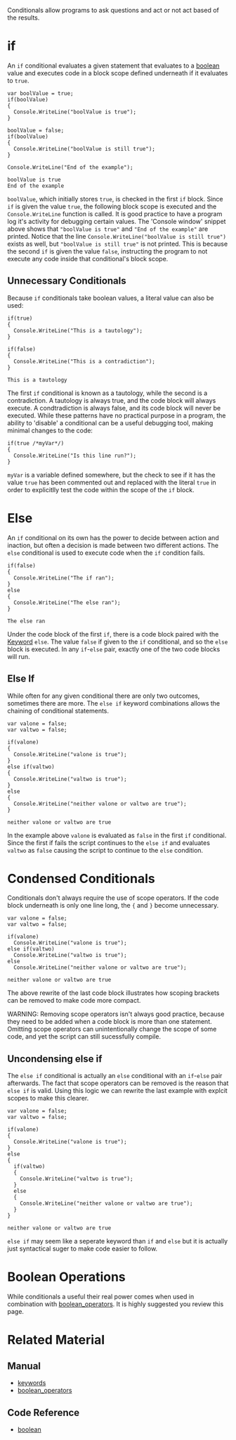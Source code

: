 Conditionals allow programs to ask questions and act or not act based of the results.

 # if
An `if` conditional evaluates a given statement that evaluates to a [boolean](https://github.com/zeroengineteam/ZeroDocs/code_reference/zilch_base_types/boolean.markdown) value and executes code in a block scope defined underneath if it evaluates to `true`.

```lang=csharp, name=if Conditional
var boolValue = true;
if(boolValue)
{
  Console.WriteLine("boolValue is true");
}

boolValue = false;
if(boolValue)
{
  Console.WriteLine("boolValue is still true");
}

Console.WriteLine("End of the example");
```
```name=Console window
boolValue is true
End of the example
```
`boolValue`, which initially stores `true`, is checked in the first `if` block.  Since `if` is given the value `true`, the following block scope is executed and the `Console.WriteLine` function is called.  It is good practice to have a program log it's activity for debugging certain values. The 'Console window' snippet above shows that `"boolValue is true"` and `"End of the example"` are printed.  Notice that the line `Console.WriteLine("boolValue is still true")` exists as well, but `"boolValue is still true"` is not printed.  This is because the second `if` is given the value `false`, instructing the program to not execute any code inside that conditional's block scope.

 ## Unnecessary Conditionals
Because `if` conditionals take boolean values, a literal value can also be used:

```lang=csharp, name=Tautology and Contradiction
if(true)
{
  Console.WriteLine("This is a tautology");
}

if(false)
{
  Console.WriteLine("This is a contradiction");
}
```
```name=Console window
This is a tautology
```
The first `if` conditional is known as a tautology, while the second is a contradiction.  A tautology is always true, and the code block will always execute.  A condtradiction is always false, and its code block will never be executed.  While these patterns have no practical purpose in a program, the ability to 'disable' a conditional can be a useful debugging tool, making minimal changes to the code:

```lang=csharp, name=Disabling an if conditional with a tautology
if(true /*myVar*/)
{
  Console.WriteLine("Is this line run?");
}
```
`myVar` is a variable defined somewhere, but the check to see if it has the value `true` has been commented out and replaced with the literal `true` in order to explicitlly test the code within the scope of the `if` block.

 # Else
An `if` conditional on its own has the power to decide between action and inaction, but often a decision is made between two different actions. The `else` conditional is used to execute code when the `if` condition fails.

```lang=csharp, name=else Conditional
if(false)
{
  Console.WriteLine("The if ran");
}
else
{
  Console.WriteLine("The else ran");
}
```
```name=Console window
The else ran
```
Under the code block of the first `if`, there is a code block paired with the [Keyword](https://github.com/zeroengineteam/ZeroDocs/zero_editor_documentation/zeromanual/zilch_in_zero/keywords.markdown) `else`.  The value `false` if given to the `if` conditional, and so the `else` block is executed. In any `if`-`else` pair, exactly one of the two code blocks will run.

 ## Else If
While often for any given conditional there are only two outcomes, sometimes there are more. The `else if` keyword combinations allows the chaining of conditional statements.

```lang=csharp, name=else if Conditional
var valone = false;
var valtwo = false;

if(valone)
{
  Console.WriteLine("valone is true");
}
else if(valtwo)
{
  Console.WriteLine("valtwo is true");
}
else
{
  Console.WriteLine("neither valone or valtwo are true");
}
```
```name=Console window
neither valone or valtwo are true
```
In the example above `valone` is evaluated as `false` in the first `if` conditional. Since the first if fails the script continues to the `else if` and evaluates `valtwo` as `false` causing the script to continue to the `else` condition.

 # Condensed Conditionals

Conditionals don't always require the use of scope operators. If the code block underneath is only one line long, the `{` and `}` become unnecessary.

```lang=csharp, name=else if Conditional
var valone = false;
var valtwo = false;

if(valone)
  Console.WriteLine("valone is true");
else if(valtwo)
  Console.WriteLine("valtwo is true");
else
  Console.WriteLine("neither valone or valtwo are true");
```
```name=Console window
neither valone or valtwo are true
```
The above rewrite of the last code block illustrates how scoping brackets can be removed to make code more compact.

WARNING: Removing scope operators isn't always good practice, because they need to be added when a code block is more than one statement. Omitting scope operators can unintentionally change the scope of some code, and yet the script can still sucessfully compile.

 ##  Uncondensing else if
The `else if` conditional is actually an `else` conditional with an `if`-`else` pair afterwards. The fact that scope operators can be removed is the reason that `else if` is valid. Using this logic we can rewrite the last example with explcit scopes to make this clearer.


```lang=csharp, name=else if Conditional
var valone = false;
var valtwo = false;

if(valone)
{
  Console.WriteLine("valone is true");
}
else
{
  if(valtwo)
  {
    Console.WriteLine("valtwo is true");
  }
  else
  {
    Console.WriteLine("neither valone or valtwo are true");
  }
}
```
```name=Console window
neither valone or valtwo are true
```

`else if` may seem like a seperate keyword than `if` and `else` but it is actually just syntactical suger to make code easier to follow.

 # Boolean Operations
While conditionals a useful their real power comes when used in combination with [boolean_operators](https://github.com/zeroengineteam/ZeroDocs/zero_editor_documentation/zeromanual/zilch_in_zero/boolean_operators.markdown). It is highly suggested you review this page.

 # Related Material
 ## Manual
- [keywords](https://github.com/zeroengineteam/ZeroDocs/zero_editor_documentation/zeromanual/zilch_in_zero/keywords.markdown)
- [boolean_operators](https://github.com/zeroengineteam/ZeroDocs/zero_editor_documentation/zeromanual/zilch_in_zero/boolean_operators.markdown)

 ## Code Reference
- [boolean](https://github.com/zeroengineteam/ZeroDocs/code_reference/zilch_base_types/boolean.markdown)
 

 